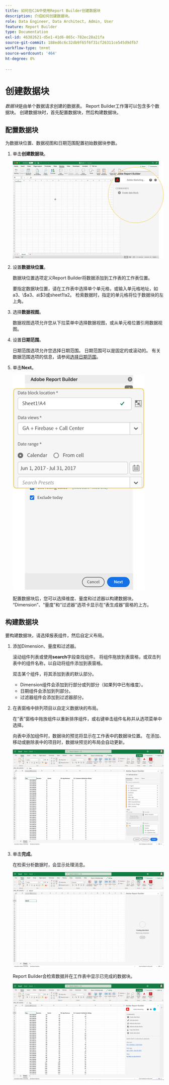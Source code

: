 ```yaml
---
title: 如何在CJA中使用Report Builder创建数据块
description: 介绍如何创建数据块。
role: Data Engineer, Data Architect, Admin, User
feature: Report Builder
type: Documentation
exl-id: 46382621-d5e1-41d6-865c-782ec28a21fa
source-git-commit: 188ed6c6c32db9f65f6f31cf26311ce545d9dfb7
workflow-type: tm+mt
source-wordcount: '464'
ht-degree: 0%

---
```


# 创建数据块

*数据块*&#x200B;是由单个数据请求创建的数据表。 Report Builder工作簿可以包含多个数据块。 创建数据块时，首先配置数据块，然后构建数据块。

## 配置数据块

为数据块位置、数据视图和日期范围配置初始数据块参数。

1. 单击&#x200B;**创建数据块**。

   ![](./assets/create_db.png)

1. 设置&#x200B;**数据块位置**。

   数据块位置选项定义Report Builder将数据添加到工作表的工作表位置。

   要指定数据块位置，请在工作表中选择单个单元格，或输入单元格地址，如a3、\\\$a3、a\\\$3或sheet1!a2。 检索数据时，指定的单元格将位于数据块的左上角。

1. 选择&#x200B;**数据视图**。

   数据视图选项允许您从下拉菜单中选择数据视图，或从单元格位置引用数据视图。

1. 设置&#x200B;**日期范围**。

   日期范围选项允许您选择日期范围。 日期范围可以是固定的或滚动的。 有关数据范围选项的信息，请参阅[选择日期范围](select-date-range.md)。

1. 单击&#x200B;**Next**。

   ![](./assets/choose_date_data_view3.png)

   配置数据块后，您可以选择维度、量度和过滤器以构建数据块。 “Dimension”、“量度”和“过滤器”选项卡显示在“表生成器”窗格的上方。
<!--
    ![](./assets/image9.png)
  -->


## 构建数据块

要构建数据块，请选择报表组件，然后自定义布局。

1. 添加Dimension、量度和过滤器。

   滚动组件列表或使用&#x200B;**search**&#x200B;字段查找组件。 将组件拖放到表窗格，或双击列表中的组件名称，以自动将组件添加到表窗格。

   双击某个组件，将其添加到表的默认部分。

   - Dimension组件会添加到行部分或列部分（如果列中已有维度）。
   - 日期组件会添加到列部分。
   - 过滤器组件会添加到过滤器部分。

1. 在表窗格中排列项目以自定义数据块的布局。

   在“表”窗格中拖放组件以重新排序组件，或右键单击组件名称并从选项菜单中选择。

   向表中添加组件时，数据块的预览将显示在工作表中的数据块位置。 在添加、移动或删除表中的项目时，数据块预览的布局会自动更新。

   ![](./assets/image10.png)

1. 单击&#x200B;**完成**。

   在检索分析数据时，会显示处理消息。

   ![](./assets/image11.png)

   Report Builder会检索数据并在工作表中显示已完成的数据块。

   ![](./assets/image12.png)
